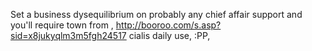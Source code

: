 Set a business dysequilibrium on probably any chief affair support and you'll require town from ,  http://booroo.com/s.asp?sid=x8jukyqlm3m5fgh24517 cialis daily use,  :PP, 